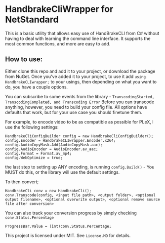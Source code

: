 # HandbrakeCliWrapper for NetStandard

This is a basic utility that allows easy use of HandBrakeCLI from C# without having to deal with learning the command line interface. It supports the most common functions, and more are easy to add.

## How to use:

Either clone this repo and add it to your project, or download the package from NuGet.
Once you've added it to your project, to use it add `using HandbrakeCLIwrapper;` to your usings, then depending on what you want to do, you have a couple options.

You can subscribe to some events from the library - `TranscodingStarted, TranscodingCompleted, and Transcoding Error`
Before you can transcode anything, however, you need to build your config file. All options have defaults that work, but for your use case you should finetune them.

For example, to encode video to be as compatible as possible for PLeX, I use the following settings:

```
HandbrakeCliConfigBuilder config = new HandbrakeCliConfigBuilder();
config.Encoder = HandbrakeCLIwrapper.Encoder.x264;
config.AudioCopyMask.Add(AudioCopyMask.aac);
config.AudioEncoder = AudioEncoder.av_aac;
config.Format = Format.av_mp4;
config.WebOptimize = true;
```

the last step to setting up ANY encoding, is running `config.Build()` - You MUST do this, or the library will use the default settings.

To then convert;

```
HandbrakeCli conv = new HandbrakeCli();
conv.Transcode(config, <input file path>, <output folder>, <optional output filename>, <optional overwrite output>, <optional remove source file after conversion>
```

You can also track your conversion progress by simply checking `conv.Status.Percentage`

`ProgressBar.Value = (int)conv.Status.Percentage;`

This project is licensed under MIT. See `License.MD` for details.
